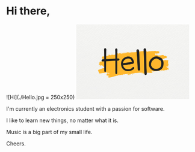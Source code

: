 # Hi there,

![Hi](./Hello.jpg = 250x250)
<img src="Hello.jpg" alt="Hi" width="300" height="200">
 
I'm currently an electronics student with a passion for software.

I like to learn new things, no matter what it is.
  
Music is a big part of my small life.
  
Cheers.
